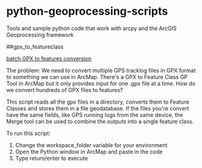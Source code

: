 # python-geoprocessing-scripts
Tools and sample python code that work with arcpy and the ArcGIS Geoprocessing framework

##gpx_to_featureclass

[batch GPX to features conversion](gpx_to_featureclass/gpx_to_featureclass.py)

The problem:
We need to convert multiple GPS tracklog files in GPX format to something we can use in ArcMap.
There's a GPX to Feature Class GP Tool in ArcMap but it only provides input for one .gpx file at a time.
How do we convert hundreds of GPX files to features?

This script reads all the gpx files in a directory, converts them to Feature Classes and stores them in a file geodatabase.
If the files you're convert have the same fields, like GPS running logs from the same device, the Merge tool can be used to combine the outputs into a single feature class.

To run this script:

1.   Change the workspace_folder variable for your environment
2.   Open the Python window in ArcMap and paste in the code
3.   Type return/enter to execute
